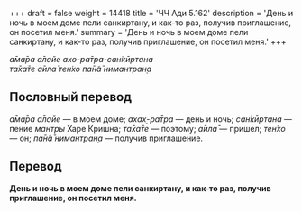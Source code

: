+++
draft = false
weight = 14418
title = 'ЧЧ Ади 5.162'
description = 'День и ночь в моем доме пели санкиртану, и как-то раз, получив приглашение, он посетил меня.'
summary = 'День и ночь в моем доме пели санкиртану, и как-то раз, получив приглашение, он посетил меня.'
+++

_а̄ма̄ра а̄лайе ахо-ра̄тра-сан̇кӣртана  
та̄ха̄те а̄ила̄ тен̇хо па̄н̃а̄ нимантран̣а_

## Пословный перевод

_а̄ма̄ра_ _а̄лайе_ — в моем доме; _ахах̣_\-_ра̄тра_ — день и ночь; _сан̇кӣртана_ — пение _мантры_ Харе Кришна; _та̄ха̄те_ — поэтому; _а̄ила̄_ — пришел; _тен̇хо_ — он; _па̄н̃а̄_ _нимантран̣а_ — получив приглашение.

## Перевод

**День и ночь в моем доме пели санкиртану, и как-то раз, получив приглашение, он посетил меня.**
